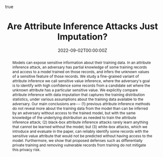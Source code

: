 ---
title: "Are Attribute Inference Attacks Just Imputation?"
authors:
- admin
- David Evans

date: "2022-09-02T00:00:00Z"
doi: ""

math: true

# Schedule page publish date (NOT publication's date).
publishDate: "2022-09-06T00:00:00Z"

# Publication type.
# Legend: 0 = Uncategorized; 1 = Conference paper; 2 = Journal article;
# 3 = Preprint / Working Paper; 4 = Report; 5 = Book; 6 = Book section;
# 7 = Thesis; 8 = Patent
publication_types: ["3"]

# Publication name and optional abbreviated publication name.
publication: In arXiv
publication_short: ""

abstract: Models can expose sensitive information about their training data. In an attribute inference attack, an adversary has partial knowledge of some training records and access to a model trained on those records, and infers the unknown values of a sensitive feature of those records. We study a fine-grained variant of attribute inference we call sensitive value inference, where the adversary's goal is to identify with high confidence some records from a candidate set where the unknown attribute has a particular sensitive value. We explicitly compare attribute inference with data imputation that captures the training distribution statistics, under various assumptions about the training data available to the adversary. Our main conclusions are--- (1) previous attribute inference methods do not reveal more about the training data from the model than can be inferred by an adversary without access to the trained model, but with the same knowledge of the underlying distribution as needed to train the attribute inference attack; (2) black-box attribute inference attacks rarely learn anything that cannot be learned without the model; but (3) white-box attacks, which we introduce and evaluate in the paper, can reliably identify some records with the sensitive value attribute that would not be predicted without having access to the model. Furthermore, we show that proposed defenses such as differentially private training and removing vulnerable records from training do not mitigate this privacy risk.

# Summary. An optional shortened abstract.
summary: We propose a white-box attribute inference attack that is able to extract distribution information from the model.

tags:
- Machine Learning
- Differential Privacy

featured: true

url_pdf: https://arxiv.org/abs/2209.01292
url_code: https://github.com/bargavj/EvaluatingDPML
url_dataset: ''
url_poster: ''
url_project: ''
url_slides: 'files/revisiting_ai_presentation.pdf'
url_source: ''
url_video: https://youtu.be/iLy0C5DK2T8

# Featured image
# To use, add an image named `featured.jpg/png` to your page's folder. 
image:
  caption: 'Image credit: [**Unsplash**](https://unsplash.com/photos/pLCdAaMFLTE)'
  focal_point: ""
  preview_only: false

# Associated Projects (optional).
#   Associate this publication with one or more of your projects.
#   Simply enter your project's folder or file name without extension.
#   E.g. `internal-project` references `content/project/internal-project/index.md`.
#   Otherwise, set `projects: []`.
projects:
- evaluating-dpml

# Slides (optional).
#   Associate this publication with Markdown slides.
#   Simply enter your slide deck's filename without extension.
#   E.g. `slides: "example"` references `content/slides/example/index.md`.
#   Otherwise, set `slides: ""`.
slides: ""
---